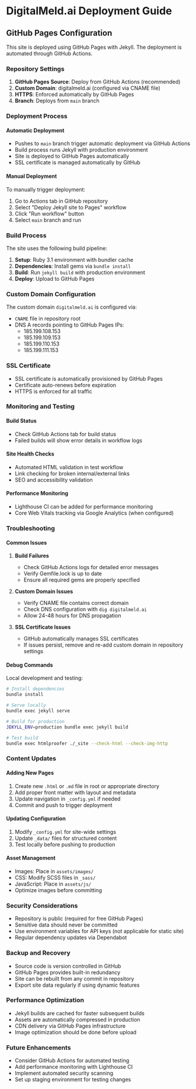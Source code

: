 # DigitalMeld.ai Deployment Guide

## GitHub Pages Configuration

This site is deployed using GitHub Pages with Jekyll. The deployment is automated through GitHub Actions.

### Repository Settings

1. **GitHub Pages Source**: Deploy from GitHub Actions (recommended)
2. **Custom Domain**: digitalmeld.ai (configured via CNAME file)
3. **HTTPS**: Enforced automatically by GitHub Pages
4. **Branch**: Deploys from `main` branch

### Deployment Process

#### Automatic Deployment
- Pushes to `main` branch trigger automatic deployment via GitHub Actions
- Build process runs Jekyll with production environment
- Site is deployed to GitHub Pages automatically
- SSL certificate is managed automatically by GitHub

#### Manual Deployment
To manually trigger deployment:
1. Go to Actions tab in GitHub repository
2. Select "Deploy Jekyll site to Pages" workflow
3. Click "Run workflow" button
4. Select `main` branch and run

### Build Process

The site uses the following build pipeline:

1. **Setup**: Ruby 3.1 environment with bundler cache
2. **Dependencies**: Install gems via `bundle install`
3. **Build**: Run `jekyll build` with production environment
4. **Deploy**: Upload to GitHub Pages

### Custom Domain Configuration

The custom domain `digitalmeld.ai` is configured via:
- `CNAME` file in repository root
- DNS A records pointing to GitHub Pages IPs:
  - 185.199.108.153
  - 185.199.109.153
  - 185.199.110.153
  - 185.199.111.153

### SSL Certificate

- SSL certificate is automatically provisioned by GitHub Pages
- Certificate auto-renews before expiration
- HTTPS is enforced for all traffic

### Monitoring and Testing

#### Build Status
- Check GitHub Actions tab for build status
- Failed builds will show error details in workflow logs

#### Site Health Checks
- Automated HTML validation in test workflow
- Link checking for broken internal/external links
- SEO and accessibility validation

#### Performance Monitoring
- Lighthouse CI can be added for performance monitoring
- Core Web Vitals tracking via Google Analytics (when configured)

### Troubleshooting

#### Common Issues

1. **Build Failures**
   - Check GitHub Actions logs for detailed error messages
   - Verify Gemfile.lock is up to date
   - Ensure all required gems are properly specified

2. **Custom Domain Issues**
   - Verify CNAME file contains correct domain
   - Check DNS configuration with `dig digitalmeld.ai`
   - Allow 24-48 hours for DNS propagation

3. **SSL Certificate Issues**
   - GitHub automatically manages SSL certificates
   - If issues persist, remove and re-add custom domain in repository settings

#### Debug Commands

Local development and testing:
```bash
# Install dependencies
bundle install

# Serve locally
bundle exec jekyll serve

# Build for production
JEKYLL_ENV=production bundle exec jekyll build

# Test build
bundle exec htmlproofer ./_site --check-html --check-img-http
```

### Content Updates

#### Adding New Pages
1. Create new `.html` or `.md` file in root or appropriate directory
2. Add proper front matter with layout and metadata
3. Update navigation in `_config.yml` if needed
4. Commit and push to trigger deployment

#### Updating Configuration
1. Modify `_config.yml` for site-wide settings
2. Update `_data/` files for structured content
3. Test locally before pushing to production

#### Asset Management
- Images: Place in `assets/images/`
- CSS: Modify SCSS files in `_sass/`
- JavaScript: Place in `assets/js/`
- Optimize images before committing

### Security Considerations

- Repository is public (required for free GitHub Pages)
- Sensitive data should never be committed
- Use environment variables for API keys (not applicable for static site)
- Regular dependency updates via Dependabot

### Backup and Recovery

- Source code is version controlled in GitHub
- GitHub Pages provides built-in redundancy
- Site can be rebuilt from any commit in repository
- Export site data regularly if using dynamic features

### Performance Optimization

- Jekyll builds are cached for faster subsequent builds
- Assets are automatically compressed in production
- CDN delivery via GitHub Pages infrastructure
- Image optimization should be done before upload

### Future Enhancements

- Consider GitHub Actions for automated testing
- Add performance monitoring with Lighthouse CI
- Implement automated security scanning
- Set up staging environment for testing changes